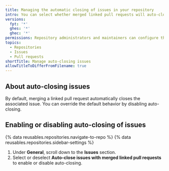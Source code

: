 ```yaml
---
title: Managing the automatic closing of issues in your repository
intro: You can select whether merged linked pull requests will auto-close your issues.
versions:
  fpt: '*'
  ghes: '*'
  ghec: '*'
permissions: Repository administrators and maintainers can configure the automating closing of issues in the repository, once related pull requests are merged.
topics:
  - Repositories
  - Issues
  - Pull requests
shortTitle: Manage auto-closing issues
allowTitleToDifferFromFilename: true
---
```


## About auto-closing issues

By default, merging a linked pull request automatically closes the associated issue. You can override the default behavior by disabling auto-closing.

## Enabling or disabling auto-closing of issues

{% data reusables.repositories.navigate-to-repo %}
{% data reusables.repositories.sidebar-settings %}
1. Under **General**, scroll down to the **Issues** section.
1. Select or deselect **Auto-close issues with merged linked pull requests** to enable or disable auto-closing.
